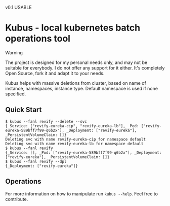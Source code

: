 v0.1 USABLE

# Kubus - local kubernetes batch operations tool

> [!WARNING]
> The project is designed for my personal needs only, and may not be suitable for everybody. I do not offer any support for it either. It's completely Open Source, fork it and adapt it to your needs.

Kubus helps with massive deletions from cluster, based on name of instance, namespaces, instance type.
Default namespace is used if none specified.
## Quick Start

```console
$ kubus --fanl revify --delete --svc    
{_Service: ["revify-eureka-cip", "revify-eureka-lb"], _Pod: ["revify-eureka-589bff7f99-q6b2x"], _Deployment: ["revify-eureka"], _PersistentVolumeClaim: []}
Deleting svc with name revify-eureka-cip for namespace default
Deleting svc with name revify-eureka-lb for namespace default
$ kubus --fanl revify
{_Service: [], _Pod: ["revify-eureka-589bff7f99-q6b2x"], _Deployment: ["revify-eureka"], _PersistentVolumeClaim: []}
$ kubus --fanl revify --dpl 
{_Deployment: ["revify-eureka"]}
```

## Operations

For more information on how to manipulate run `kubus --help`.
Feel free to contribute.

